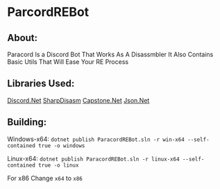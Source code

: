 # ParcordREBot

About:
------
Paracord Is a Discord Bot That Works As A Disassmbler It Also Contains Basic Utils That Will Ease Your RE Process

Libraries Used: 
---------------
[Discord.Net](https://github.com/discord-net/Discord.Net) [SharpDisasm](https://github.com/spazzarama/SharpDisasm) [Capstone.Net](https://github.com/9ee1/Capstone.NET) [Json.Net](https://www.newtonsoft.com/json)

Building:
---------

Windows-x64: `dotnet publish ParacordREBot.sln -r win-x64 --self-contained true -o windows` 

Linux-x64: `dotnet publish ParacordREBot.sln -r linux-x64 --self-contained true -o linux`

For x86 Change `x64` to `x86`

